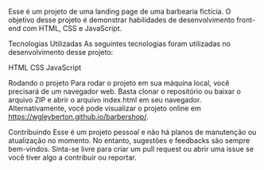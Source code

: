 Esse é um projeto de uma landing page de uma barbearia fictícia. O objetivo desse projeto é demonstrar habilidades de desenvolvimento front-end com HTML, CSS e JavaScript.

Tecnologias Utilizadas
As seguintes tecnologias foram utilizadas no desenvolvimento desse projeto:

HTML
CSS
JavaScript

Rodando o projeto
Para rodar o projeto em sua máquina local, você precisará de um navegador web. Basta clonar o repositório ou baixar o arquivo ZIP e abrir o arquivo index.html em seu navegador.
Alternativamente, você pode visualizar o projeto online em https://wgleyberton.github.io/barbershop/.

Contribuindo
Esse é um projeto pessoal e não há planos de manutenção ou atualização no momento. No entanto, sugestões e feedbacks são sempre bem-vindos. Sinta-se livre para criar um pull request ou abrir uma issue se você tiver algo a contribuir ou reportar.
